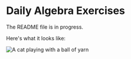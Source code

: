 # Daily Algebra Exercises
The README file is in progress.

Here's what it looks like:
<!-- ![Hidden Answer](static/images/demo1.png) -->
<!-- ![Revealed Answer](static/images/demo2.png) -->
<!-- <img src="./static/images/demo1.png" alt="alt text" width="800"> -->
<!-- <img src="./static/images/demo2.png" alt="alt text" width="800"> -->

![A cat playing with a ball of yarn](https://media.giphy.com/media/GeimqsH0TLDt4tScGw/giphy-downsized.gif)
